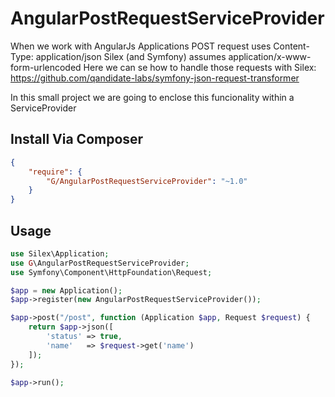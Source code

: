 # AngularPostRequestServiceProvider

When we work with AngularJs Applications POST request uses Content-Type: application/json
Silex (and Symfony) assumes application/x-www-form-urlencoded
Here we can se how to handle those requests with Silex:
https://github.com/qandidate-labs/symfony-json-request-transformer

In this small project we are going to enclose this funcionality within a ServiceProvider

## Install Via Composer

```json
{
    "require": {
        "G/AngularPostRequestServiceProvider": "~1.0"
    }
}
```

## Usage

```php
use Silex\Application;
use G\AngularPostRequestServiceProvider;
use Symfony\Component\HttpFoundation\Request;

$app = new Application();
$app->register(new AngularPostRequestServiceProvider());

$app->post("/post", function (Application $app, Request $request) {
    return $app->json([
        'status' => true,
        'name'   => $request->get('name')
    ]);
});

$app->run();
```
